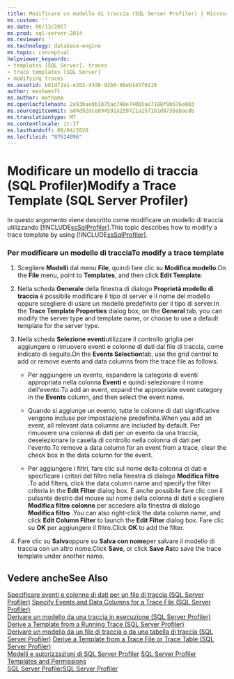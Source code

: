 ```yaml
---
title: Modificare un modello di traccia (SQL Server Profiler) | Microsoft Docs
ms.custom: ''
ms.date: 06/13/2017
ms.prod: sql-server-2014
ms.reviewer: ''
ms.technology: database-engine
ms.topic: conceptual
helpviewer_keywords:
- templates [SQL Server], traces
- trace templates [SQL Server]
- modifying traces
ms.assetid: b81df2a1-e202-43d8-92b0-0beb145f0116
author: mashamsft
ms.author: mathoma
ms.openlocfilehash: 2a93baedb1875ac740e74065ae7188f9b576e083
ms.sourcegitcommit: ad4d92dce894592a259721a1571b1d8736abacdb
ms.translationtype: MT
ms.contentlocale: it-IT
ms.lasthandoff: 08/04/2020
ms.locfileid: "87624896"
---
```

# <a name="modify-a-trace-template-sql-server-profiler"></a><span data-ttu-id="c10c6-102">Modificare un modello di traccia (SQL Profiler)</span><span class="sxs-lookup"><span data-stu-id="c10c6-102">Modify a Trace Template (SQL Server Profiler)</span></span>
  <span data-ttu-id="c10c6-103">In questo argomento viene descritto come modificare un modello di traccia utilizzando [!INCLUDE[ssSqlProfiler](../includes/sssqlprofiler-md.md)].</span><span class="sxs-lookup"><span data-stu-id="c10c6-103">This topic describes how to modify a trace template by using [!INCLUDE[ssSqlProfiler](../includes/sssqlprofiler-md.md)].</span></span>  
  
### <a name="to-modify-a-trace-template"></a><span data-ttu-id="c10c6-104">Per modificare un modello di traccia</span><span class="sxs-lookup"><span data-stu-id="c10c6-104">To modify a trace template</span></span>  
  
1.  <span data-ttu-id="c10c6-105">Scegliere **Modelli** dal menu **File**, quindi fare clic su **Modifica modello**.</span><span class="sxs-lookup"><span data-stu-id="c10c6-105">On the **File** menu, point to **Templates**, and then click **Edit Template**.</span></span>  
  
2.  <span data-ttu-id="c10c6-106">Nella scheda **Generale** della finestra di dialogo **Proprietà modello di traccia** è possibile modificare il tipo di server e il nome del modello oppure scegliere di usare un modello predefinito per il tipo di server.</span><span class="sxs-lookup"><span data-stu-id="c10c6-106">In the **Trace Template Properties** dialog box, on the **General** tab, you can modify the server type and template name, or choose to use a default template for the server type.</span></span>  
  
3.  <span data-ttu-id="c10c6-107">Nella scheda **Selezione eventi**utilizzare il controllo griglia per aggiungere o rimuovere eventi e colonne di dati dal file di traccia, come indicato di seguito.</span><span class="sxs-lookup"><span data-stu-id="c10c6-107">On the **Events Selection**tab, use the grid control to add or remove events and data columns from the trace file as follows.</span></span>  
  
    -   <span data-ttu-id="c10c6-108">Per aggiungere un evento, espandere la categoria di eventi appropriata nella colonna **Eventi** e quindi selezionare il nome dell'evento.</span><span class="sxs-lookup"><span data-stu-id="c10c6-108">To add an event, expand the appropriate event category in the **Events** column, and then select the event name.</span></span>  
  
    -   <span data-ttu-id="c10c6-109">Quando si aggiunge un evento, tutte le colonne di dati significative vengono incluse per impostazione predefinita.</span><span class="sxs-lookup"><span data-stu-id="c10c6-109">When you add an event, all relevant data columns are included by default.</span></span> <span data-ttu-id="c10c6-110">Per rimuovere una colonna di dati per un evento da una traccia, deselezionare la casella di controllo nella colonna di dati per l'evento.</span><span class="sxs-lookup"><span data-stu-id="c10c6-110">To remove a data column for an event from a trace, clear the check box in the data column for the event.</span></span>  
  
    -   <span data-ttu-id="c10c6-111">Per aggiungere i filtri, fare clic sul nome della colonna di dati e specificare i criteri del filtro nella finestra di dialogo **Modifica filtro** .</span><span class="sxs-lookup"><span data-stu-id="c10c6-111">To add filters, click the data column name and specify the filter criteria in the **Edit Filter** dialog box.</span></span> <span data-ttu-id="c10c6-112">È anche possibile fare clic con il pulsante destro del mouse sul nome della colonna di dati e scegliere **Modifica filtro colonne** per accedere alla finestra di dialogo **Modifica filtro** .</span><span class="sxs-lookup"><span data-stu-id="c10c6-112">You can also right-click the data column name, and click **Edit Column Filter** to launch the **Edit Filter** dialog box.</span></span> <span data-ttu-id="c10c6-113">Fare clic su **OK** per aggiungere il filtro.</span><span class="sxs-lookup"><span data-stu-id="c10c6-113">Click **OK** to add the filter.</span></span>  
  
4.  <span data-ttu-id="c10c6-114">Fare clic su **Salva**oppure su **Salva con nome**per salvare il modello di traccia con un altro nome.</span><span class="sxs-lookup"><span data-stu-id="c10c6-114">Click **Save**, or click **Save As**to save the trace template under another name.</span></span>  
  
## <a name="see-also"></a><span data-ttu-id="c10c6-115">Vedere anche</span><span class="sxs-lookup"><span data-stu-id="c10c6-115">See Also</span></span>  
 <span data-ttu-id="c10c6-116">[Specificare eventi e colonne di dati per un file di traccia &#40;SQL Server Profiler&#41;](../tools/sql-server-profiler/specify-events-and-data-columns-for-a-trace-file-sql-server-profiler.md) </span><span class="sxs-lookup"><span data-stu-id="c10c6-116">[Specify Events and Data Columns for a Trace File &#40;SQL Server Profiler&#41;](../tools/sql-server-profiler/specify-events-and-data-columns-for-a-trace-file-sql-server-profiler.md) </span></span>  
 <span data-ttu-id="c10c6-117">[Derivare un modello da una traccia in esecuzione &#40;SQL Server Profiler&#41;](../tools/sql-server-profiler/derive-a-template-from-a-running-trace-sql-server-profiler.md) </span><span class="sxs-lookup"><span data-stu-id="c10c6-117">[Derive a Template from a Running Trace &#40;SQL Server Profiler&#41;](../tools/sql-server-profiler/derive-a-template-from-a-running-trace-sql-server-profiler.md) </span></span>  
 <span data-ttu-id="c10c6-118">[Derivare un modello da un file di traccia o da una tabella di traccia &#40;SQL Server Profiler&#41;](../tools/sql-server-profiler/derive-a-template-from-a-trace-file-or-trace-table-sql-server-profiler.md) </span><span class="sxs-lookup"><span data-stu-id="c10c6-118">[Derive a Template from a Trace File or Trace Table &#40;SQL Server Profiler&#41;](../tools/sql-server-profiler/derive-a-template-from-a-trace-file-or-trace-table-sql-server-profiler.md) </span></span>  
 <span data-ttu-id="c10c6-119">[Modelli e autorizzazioni di SQL Server Profiler](../tools/sql-server-profiler/sql-server-profiler-templates-and-permissions.md) </span><span class="sxs-lookup"><span data-stu-id="c10c6-119">[SQL Server Profiler Templates and Permissions](../tools/sql-server-profiler/sql-server-profiler-templates-and-permissions.md) </span></span>  
 [<span data-ttu-id="c10c6-120">SQL Server Profiler</span><span class="sxs-lookup"><span data-stu-id="c10c6-120">SQL Server Profiler</span></span>](../tools/sql-server-profiler/sql-server-profiler.md)  
  
  
